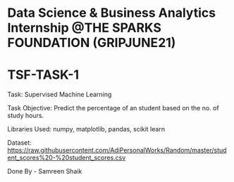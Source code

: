 # Data Science & Business Analytics Internship @THE SPARKS FOUNDATION (GRIPJUNE21)

# TSF-TASK-1

Task: Supervised Machine Learning

Task Objective: Predict the percentage of an student based on the no. of study hours.

Libraries Used: numpy, matplotlib, pandas, scikit learn

Dataset: https://raw.githubusercontent.com/AdiPersonalWorks/Random/master/student_scores%20-%20student_scores.csv

Done By - Samreen Shaik


